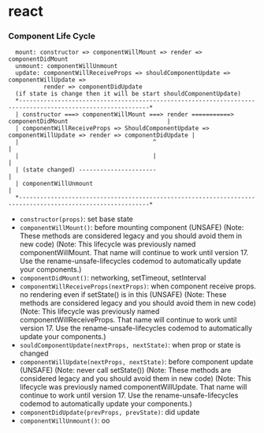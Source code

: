 react
=====

### Component Life Cycle
```
  mount: constructor => componentWillMount => render => componentDidMount
  unmount: componentWillUnmount
  update: componentWillReceiveProps => shouldComponentUpdate => componentWillUpdate =>
          render => componentDidUpdate
  (if state is change then it will be start shouldComponentUpdate)
  *-----------------------------------------------------------------------------------------------------------*
  | constructor ===> componentWillMount ===> render ===========> componentDidMount                            |
  | componentWillReceiveProps => ShouldComponentUpdate => componentWillUpdate => render => componentDidUpdate |
  |                                      ^                                                                    |
  |                                      |                                                                    |
  | (state changed) ----------------------                                                                    |
  | componentWillUnmount                                                                                      |
  *-----------------------------------------------------------------------------------------------------------*

```

* `constructor(props)`: set base state 
* `componentWillMount()`: before mounting component (UNSAFE)
    (Note: These methods are considered legacy and you should avoid them in new code)
    (Note: This lifecycle was previously named componentWillMount. That name will continue to work until version 17. Use the rename-unsafe-lifecycles codemod to automatically update your components.)
* `componentDidMount()`: networking, setTimeout, setInterval
* `componentWillReceiveProps(nextProps)`: when component receive props. no rendering even if setState() is in this (UNSAFE)
    (Note: These methods are considered legacy and you should avoid them in new code)
    (Note: This lifecycle was previously named componentWillReceiveProps. That name will continue to work until version 17. Use the rename-unsafe-lifecycles codemod to automatically update your components.)
* `souldComponentUpdate(nextProps, nextState)`: when prop or state is changed
* `componentWillUpdate(nextProps, nextState)`: before component update (UNSAFE)
    (Note: never call setState())
    (Note: These methods are considered legacy and you should avoid them in new code)
    (Note: This lifecycle was previously named componentWillUpdate. That name will continue to work until version 17. Use the rename-unsafe-lifecycles codemod to automatically update your components.)
* `componentDidUpdate(prevProps, prevState)`: did update
* `componentWillUnmount()`: oo

